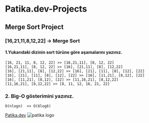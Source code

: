 # Patika.dev-Projects
## Merge Sort Project
### [16,21,11,8,12,22] -> Merge Sort
#### 1.Yukarıdaki dizinin sort türüne göre aşamalarını yazınız.
    [16, 21, 11, 8, 12, 22] >> [16,21,11], [8, 12, 22]
    [16,21,11], [8, 12, 22] >> [16], [21,11], [8], [12,22]
    [16], [21,11], [8], [12,22] >> [16], [21], [11], [8], [12], [22]
    [16], [21], [11], [8], [12], [22] >> [16], [11,21], [8,12], [22]
    [16], [11,21], [8,12], [22] >> [11,16,21], [8,12,22]
    [11,16,21], [8,12,22] >> [8, 11, 12, 16, 21, 22]
### 2. Big-O gösterimini yazınız.
    O(nlogn)  >> O(6log6)
[Patika.dev](https://www.patika.dev/tr)
![patika logo](https://global-uploads.webflow.com/6097e0eca1e87557da031fef/609859a191abe5d64b17fed3_Patika%20logo.png)
